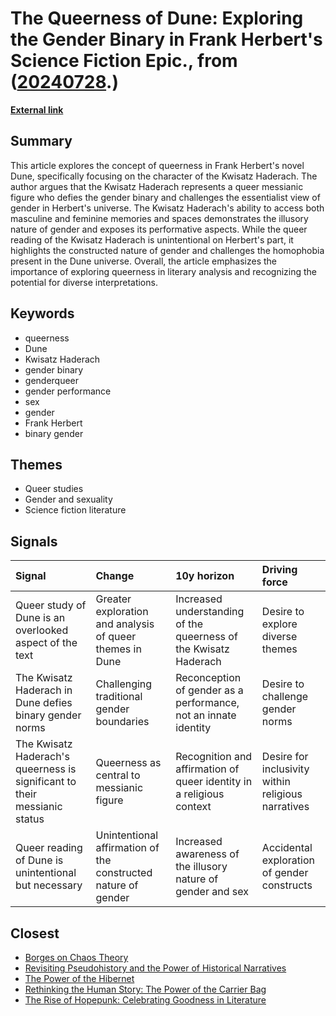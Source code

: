 # __The Queerness of Dune: Exploring the Gender Binary in Frank Herbert's Science Fiction Epic.__, from ([20240728](https://kghosh.substack.com/p/20240728).)

__[External link](https://jgeekstudies.org/2024/06/27/a-queer-messiah-of-the-desert-frank-herberts-dune-and-the-kwisatz-haderachs-challenge-to-the-gender-binary/)__



## Summary

This article explores the concept of queerness in Frank Herbert's novel Dune, specifically focusing on the character of the Kwisatz Haderach. The author argues that the Kwisatz Haderach represents a queer messianic figure who defies the gender binary and challenges the essentialist view of gender in Herbert's universe. The Kwisatz Haderach's ability to access both masculine and feminine memories and spaces demonstrates the illusory nature of gender and exposes its performative aspects. While the queer reading of the Kwisatz Haderach is unintentional on Herbert's part, it highlights the constructed nature of gender and challenges the homophobia present in the Dune universe. Overall, the article emphasizes the importance of exploring queerness in literary analysis and recognizing the potential for diverse interpretations.

## Keywords

* queerness
* Dune
* Kwisatz Haderach
* gender binary
* genderqueer
* gender performance
* sex
* gender
* Frank Herbert
* binary gender

## Themes

* Queer studies
* Gender and sexuality
* Science fiction literature

## Signals

| Signal                                                                    | Change                                                        | 10y horizon                                                          | Driving force                                      |
|:--------------------------------------------------------------------------|:--------------------------------------------------------------|:---------------------------------------------------------------------|:---------------------------------------------------|
| Queer study of Dune is an overlooked aspect of the text                   | Greater exploration and analysis of queer themes in Dune      | Increased understanding of the queerness of the Kwisatz Haderach     | Desire to explore diverse themes                   |
| The Kwisatz Haderach in Dune defies binary gender norms                   | Challenging traditional gender boundaries                     | Reconception of gender as a performance, not an innate identity      | Desire to challenge gender norms                   |
| The Kwisatz Haderach's queerness is significant to their messianic status | Queerness as central to messianic figure                      | Recognition and affirmation of queer identity in a religious context | Desire for inclusivity within religious narratives |
| Queer reading of Dune is unintentional but necessary                      | Unintentional affirmation of the constructed nature of gender | Increased awareness of the illusory nature of gender and sex         | Accidental exploration of gender constructs        |

## Closest

* [Borges on Chaos Theory](dbd222c743e94e7e9194ef1cf14c0975)
* [Revisiting Pseudohistory and the Power of Historical Narratives](9a403c0c9cfe943820447180b002d3af)
* [The Power of the Hibernet](9e74c32425eab87ba36167bfe05c8f2c)
* [Rethinking the Human Story: The Power of the Carrier Bag](9583276a9aeb9f9a0bf87400700799bc)
* [The Rise of Hopepunk: Celebrating Goodness in Literature](64d142fad56dfd6c613858f7f5aa0a1e)